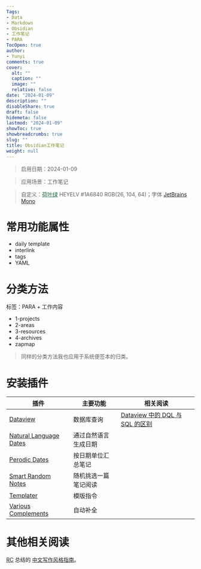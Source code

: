```yaml
---
Tags:
- Data
- Markdown
- Obsidian
- 工作笔记
- PARA
TocOpen: true
author:
- Yunyi
comments: true
cover:
  alt: ""
  caption: ""
  image: ""
  relative: false
date: "2024-01-09"
description: ""
disableShare: true
draft: false
hidemeta: false
lastmod: "2024-01-09"
showToc: true
showbreadcrumbs: true
slug: ""
title: Obsidian工作笔记
weight: null
---
```


> 启用日期：2024-01-09 

> 应用场景：工作笔记

> 自定义：<a href="https://color-term.com/color/heyelv-1a6840/" style="color: #1A6840 !important;">荷叶绿</a> HEYELV #1A6840 RGB(26, 104, 64)；字体 [JetBrains Mono](https://www.jetbrains.com/lp/mono/)

# 常用功能属性
- daily template
- interlink
- tags
- YAML 

# 分类方法
标签：PARA + 工作内容 
- 1-projects
- 2-areas
- 3-resources
- 4-archives
- zapmap

> 同样的分类方法我也应用于系统便签本的归类。

# 安装插件
| 插件| 主要功能 | 相关阅读 |
|---|---|--|
| [Dataview](obsidian://show-plugin?id=dataview) | 数据库查询 | [Dataview 中的 DQL 与 SQL 的区别](https://pkmer.cn/Pkmer-Docs/10-obsidian/obsidian社区插件/dataview/dataview基本语法/31---dql-与-sql-的异同/) |
| [Natural Language Dates](obsidian://show-plugin?id=nldates-obsidian) | 通过自然语言生成日期 |
| [Perodic Dates](obsidian://show-plugin?id=periodic-notes) | 按日期单位汇总笔记 |
| [Smart Random Notes](obsidian://show-plugin?id=smart-random-note) | 随机挑选一篇笔记阅读 |
| [Templater](obsidian://show-plugin?id=templater-obsidian) | 模版指令 |
| [Various Complements](obsidian://show-plugin?id=various-complements) | 自动补全 |

# 其他相关阅读
[RC](https://stdrc.cc) 总结的 [中文写作风格指南](https://stdrc.cc/style-guides/chinese)。